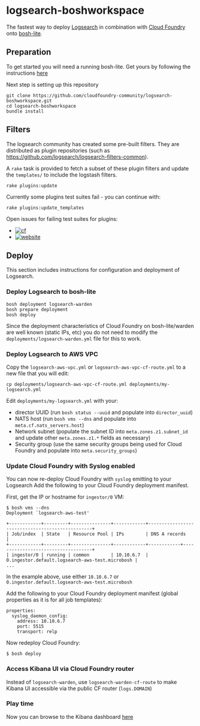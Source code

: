 logsearch-boshworkspace
=======================

The fastest way to deploy [Logsearch](http://www.logsearch.io) in combination with [Cloud Foundry](http://www.cloudfoundry.org) onto [bosh-lite](https://github.com/cloudfoundry/bosh-lite).

Preparation
-----------

To get started you will need a running bosh-lite. Get yours by following the instructions [here](https://github.com/cloudfoundry/bosh-lite#install-bosh-lite)

Next step is setting up this repository

```
git clone https://github.com/cloudfoundry-community/logsearch-boshworkspace.git
cd logsearch-boshworkspace
bundle install
```

Filters
-------

The logsearch community has created some pre-built filters. They are distributed as plugin repositories (such as https://github.com/logsearch/logsearch-filters-common).

A `rake` task is provided to fetch a subset of these plugin filters and update the `templates/` to include the logstash filters.

```
rake plugins:update
```

Currently some plugins test suites fail - you can continue with:

```
rake plugins:update_templates
```

Open issues for failing test suites for plugins:

-	[![cf](https://github-shields.cfapps.io/github/logsearch/logsearch-filters-cf/issues/11.svg)](https://github-shields.cfapps.io/github/logsearch/logsearch-filters-cf/issues/11)
-	[![website](https://github-shields.cfapps.io/github/logsearch/logsearch-for-websites/issues/3.svg)](https://github-shields.cfapps.io/github/logsearch/logsearch-for-websites/issues/3)

Deploy
------

This section includes instructions for configuration and deployment of Logsearch.

### Deploy Logsearch to bosh-lite

```
bosh deployment logsearch-warden
bosh prepare deployment
bosh deploy
```

Since the deployment characteristics of Cloud Foundry on bosh-lite/warden are well known (static IPs, etc) you do not need to modify the `deployments/logsearch-warden.yml` file for this to work.

### Deploy Logsearch to AWS VPC

Copy the `logsearch-aws-vpc.yml` or `logsearch-aws-vpc-cf-route.yml` to a new file that you will edit:

```
cp deployments/logsearch-aws-vpc-cf-route.yml deployments/my-logsearch.yml
```

Edit `deployments/my-logsearch.yml` with your:

-	director UUID (run `bosh status --uuid` and populate into `director_uuid`\)
-	NATS host (run `bosh vms --dns` and populate into `meta.cf.nats_servers.host`\)
-	Network subnet (populate the subnet ID into `meta.zones.z1.subnet_id` and update other `meta.zones.z1.*` fields as necessary)
-	Security group (use the same security groups being used for Cloud Foundry and populate into `meta.security_groups`\)

### Update Cloud Foundry with Syslog enabled

You can now re-deploy Cloud Foundry with `syslog` emitting to your Logsearch Add the following to your Cloud Foundry deployment manifest.

First, get the IP or hostname for `ingestor/0` VM:

```
$ bosh vms --dns
Deployment `logsearch-aws-test'

+------------+---------+---------------+------------+-------------------------------------------------+
| Job/index  | State   | Resource Pool | IPs        | DNS A records                                   |
+------------+---------+---------------+------------+------------+------------------------------------+
| ingestor/0 | running | common        | 10.10.6.7  | 0.ingestor.default.logsearch-aws-test.microbosh |
...
```

In the example above, use either `10.10.6.7` or `0.ingestor.default.logsearch-aws-test.microbosh`

Add the following to your Cloud Foundry deployment manifest (global properties as it is for all job templates):

```
properties:
  syslog_daemon_config:
    address: 10.10.6.7
    port: 5515
    transport: relp
```

Now redeploy Cloud Foundry:

```
$ bosh deploy
```

### Access Kibana UI via Cloud Foundry router

Instead of `logsearch-warden`, use `logsearch-warden-cf-route` to make Kibana UI accessible via the public CF router (`logs.DOMAIN`\)

### Play time

Now you can browse to the Kibana dashboard [here](http://10.244.2.2/_plugin/kibana/index.html#/dashboard/file/logstash.json)
